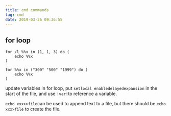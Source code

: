 ```yaml
---
title: cmd commands
tag: cmd
date: 2019-03-26 09:36:55
---
```


## for loop

```
for /l %%x in (1, 1, 3) do (
    echo %%x
)

for %%x in ("300" "500" "1999") do (
    echo %%x
)
```

update variables in for loop, put `setlocal enabledelayedexpansion` in the start of the file, and use `!var!`to reference a variable.

`echo xxx>>file`can be used to append text to a file, but there should be `echo xxx>file` to create the file.